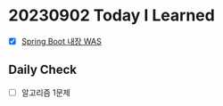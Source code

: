 # 20230902 Today I Learned
- [X] [Spring Boot 내장 WAS](../../Project/springboot_WAS.md)

## Daily Check
- [ ] 알고리즘 1문제